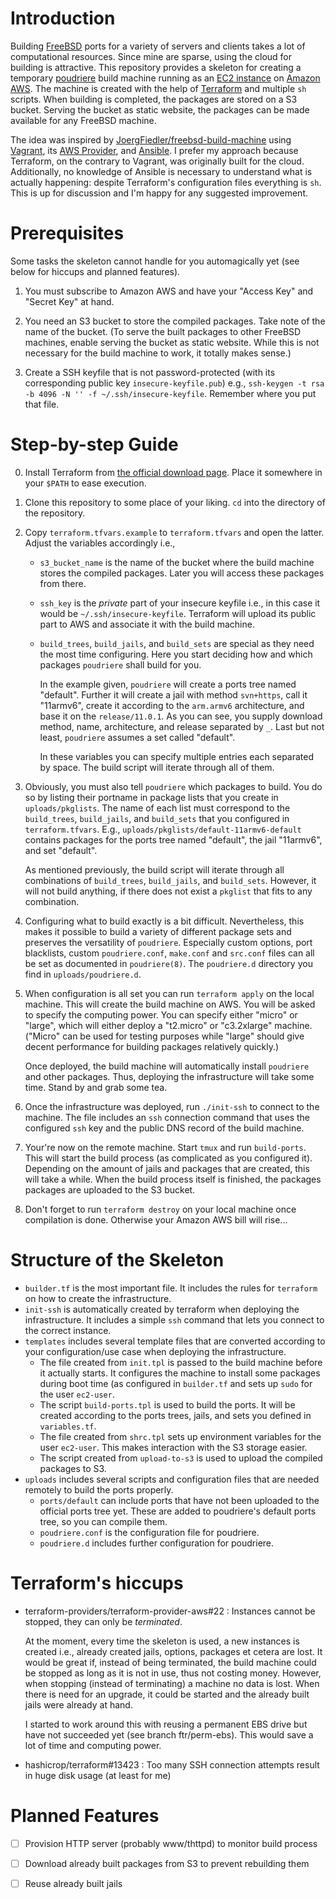 # Introduction

Building [FreeBSD][4] ports for a variety of servers and clients takes
a lot of computational resources. Since mine are sparse, using the cloud
for building is attractive. This repository provides a skeleton for
creating a temporary [poudriere][1] build machine running as an [EC2
instance][2] on [Amazon AWS][3]. The machine is created with the help of
[Terraform][7] and multiple `sh` scripts. When building is completed, the
packages are stored on a S3 bucket. Serving the bucket as static website,
the packages can be made available for any FreeBSD machine.

The idea was inspired by [JoergFiedler/freebsd-build-machine][5] using
[Vagrant][6], its [AWS Provider][9], and [Ansible][10]. I prefer my
approach because Terraform, on the contrary to Vagrant, was originally
built for the cloud. Additionally, no knowledge of Ansible is necessary to
understand what is actually happening: despite Terraform's configuration
files everything is `sh`. This is up for discussion and I'm happy for any
suggested improvement.

# Prerequisites

Some tasks the skeleton cannot handle for you automagically yet (see below
for hiccups and planned features).

1. You must subscribe to Amazon AWS and have your "Access Key" and "Secret
   Key" at hand.

2. You need an S3 bucket to store the compiled packages. Take note of the
   name of the bucket. (To serve the built packages to other FreeBSD
   machines, enable serving the bucket as static website. While this is
   not necessary for the build machine to work, it totally makes sense.)

3. Create a SSH keyfile that is not password-protected (with its
   corresponding public key `insecure-keyfile.pub`) e.g., `ssh-keygen -t
   rsa -b 4096 -N '' -f ~/.ssh/insecure-keyfile`. Remember where you put
   that file.

# Step-by-step Guide

0. Install Terraform from [the official download page][8]. Place it
   somewhere in your `$PATH` to ease execution.

1. Clone this repository to some place of your liking. `cd` into the
   directory of the repository.

2. Copy `terraform.tfvars.example` to `terraform.tfvars` and open the
   latter. Adjust the variables accordingly i.e.,

   - `s3_bucket_name` is the name of the bucket where the build machine
     stores the compiled packages. Later you will access these packages
     from there.

   - `ssh_key` is the *private* part of your insecure keyfile i.e., in
     this case it would be `~/.ssh/insecure-keyfile`. Terraform will
     upload its public part to AWS and associate it with the build
     machine.

   - `build_trees`, `build_jails`, and `build_sets` are special as they
     need the most time configuring. Here you start deciding how and which
     packages `poudriere` shall build for you.

     In the example given, `poudriere` will create a ports tree named
     "default". Further it will create a jail with method `svn+https`,
     call it "11armv6", create it according to the `arm.armv6`
     architecture, and base it on the `release/11.0.1`. As you can see,
     you supply download method, name, architecture, and release separated
     by `_`. Last but not least, `poudriere` assumes a set called "default".

     In these variables you can specify multiple entries each separated by
     space. The build script will iterate through all of them.

3. Obviously, you must also tell `poudriere` which packages to build. You
   do so by listing their portname in package lists that you create in
   `uploads/pkglists`. The name of each list must correspond to the
   `build_trees`, `build_jails`, and `build_sets` that you configured in
   `terraform.tfvars`. E.g., `uploads/pkglists/default-11armv6-default`
   contains packages for the ports tree named "default", the jail
   "11armv6", and set "default".

   As mentioned previously, the build script will iterate through all
   combinations of `build_trees`, `build_jails`, and `build_sets`.
   However, it will not build anything, if there does not exist
   a `pkglist` that fits to any combination.

4. Configuring what to build exactly is a bit difficult. Nevertheless,
   this makes it possible to build a variety of different package sets and
   preserves the versatility of `poudriere`. Especially custom options,
   port blacklists, custom `poudriere.conf`, `make.conf` and `src.conf`
   files can all be set as documented in `poudriere(8)`. The `poudriere.d`
   directory you find in `uploads/poudriere.d`.

5. When configuration is all set you can run `terraform apply` on the
   local machine. This will create the build machine on AWS. You will be
   asked to specify the  computing power. You can specify either "micro"
   or "large", which will either deploy a "t2.micro" or "c3.2xlarge"
   machine. ("Micro" can be used for testing purposes while "large" should
   give decent performance for building packages relatively quickly.)
   
   Once deployed, the build machine will automatically install `poudriere`
   and other packages. Thus, deploying the infrastructure will take some
   time. Stand by and grab some tea.

6. Once the infrastructure was deployed, run `./init-ssh` to connect to
   the machine. The file includes an `ssh` connection command that uses
   the configured `ssh` key and the public DNS record of the build
   machine.

7. Your're now on the remote machine. Start `tmux` and run `build-ports`.
   This will start the build process (as complicated as you configured
   it). Depending on the amount of jails and packages that are created,
   this will take a while. When the build process itself is finished, the
   packages packages are uploaded to the S3 bucket.

8. Don't forget to run `terraform destroy` on your local machine once
   compilation is done. Otherwise your Amazon AWS bill will rise...

# Structure of the Skeleton

- `builder.tf` is the most important file. It includes the rules for
  `terraform` on how to create the infrastructure.
- `init-ssh` is automatically created by terraform when deploying the
  infrastructure. It includes a simple `ssh` command that lets you connect
  to the correct instance.
- `templates` includes several template files that are converted according
  to your configuration/use case when deploying the infrastructure.
    - The file created from `init.tpl` is passed to the build machine
      before it actually starts. It configures the machine to install some
      packages during boot time (as configured in `builder.tf` and sets up
      `sudo` for the user `ec2-user`.
    - The script `build-ports.tpl` is used to build the ports. It will be
      created according to the ports trees, jails, and sets you defined in
      `variables.tf`.
    - The file created from `shrc.tpl` sets up environment variables for
      the user `ec2-user`. This makes interaction with the S3 storage
      easier.
    - The script created from `upload-to-s3` is used to upload the
      compiled packages to S3.
- `uploads` includes several scripts and configuration files that are
  needed remotely to build the ports properly.
    - `ports/default` can include ports that have not been uploaded to the
      official ports tree yet. These are added to poudriere's default
      ports tree, so you can compile them.
    - `poudriere.conf` is the configuration file for poudriere.
    - `poudriere.d` includes further configuration for poudriere.

# Terraform's hiccups

- terraform-providers/terraform-provider-aws#22 : Instances cannot be
  stopped, they can only be *terminated*.

  At the moment, every time the skeleton is used, a new instances is
  created i.e., already created jails, options, packages et cetera are
  lost. It would be great if, instead of being terminated, the build
  machine could be stopped as long as it is not in use, thus not costing
  money. However, when stopping (instead of terminating) a machine no data
  is lost. When there is need for an upgrade, it could be started and the
  already built jails were already at hand.

  I started to work around this with reusing a permanent EBS drive but
  have not succeeded yet (see branch ftr/perm-ebs). This would save a lot
  of time and computing power.

- hashicrop/terraform#13423 : Too many SSH connection attempts result in
  huge disk usage (at least for me)

# Planned Features

- [ ] Provision HTTP server (probably www/thttpd) to monitor build process
- [ ] Download already built packages from S3 to prevent rebuilding them
- [ ] Reuse already built jails


[1]: https://github.com/freebsd/poudriere

[2]: https://aws.amazon.com/ec2/instance-types

[3]: https://aws.amazon.com

[4]: https://www.freebsd.org

[5]: https://github.com/JoergFiedler/freebsd-build-machine

[6]: https://www.vagrantup.com

[7]: https://www.terraform.io

[8]: https://www.terraform.io/downloads.html

[9]: https://github.com/mitchellh/vagrant-aws

[10]: https://ansible.com
